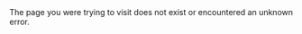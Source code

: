 <div class="alert alert-warning" role="alert">
  <i class="bi bi-exclamation-triangle-fill mb-1" style="font-size:23px; float: left;"></i>
  <div class="ps-3 ms-3">The page you were trying to visit does not exist or encountered an unknown error.</div>
</div>
